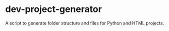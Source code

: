 # dev-project-generator
A script to generate folder structure and files for Python and HTML projects.
